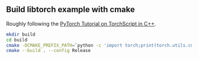 ## Build libtorch example with cmake

Roughly following the
[PyTorch Tutorial on TorchScript in C++](https://pytorch.org/tutorials/advanced/cpp_export.html).

```sh
mkdir build
cd build
cmake -DCMAKE_PREFIX_PATH=`python -c 'import torch;print(torch.utils.cmake_prefix_path)'` ..
cmake --build . --config Release
```
